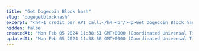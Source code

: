 ```yaml
---
title: "Get Dogecoin Block hash"
slug: "dogegetblockhash"
excerpt: "<h4>1 credit per API call.</h4><br/><p>Get Dogecoin Block hash. Returns hash of the block to get the block detail.</p>"
hidden: false
createdAt: "Mon Feb 05 2024 11:38:51 GMT+0000 (Coordinated Universal Time)"
updatedAt: "Mon Feb 05 2024 11:38:56 GMT+0000 (Coordinated Universal Time)"
---
```

